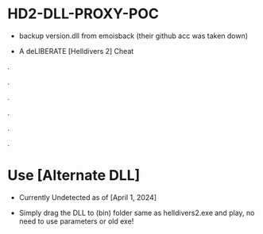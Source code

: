 # HD2-DLL-PROXY-POC
- backup version.dll from emoisback
(their github acc was taken down)

 - A deLIBERATE [Helldivers 2] Cheat

.

.

.

.

.

.

# Use [Alternate DLL]
- Currently Undetected as of [April 1, 2024]
  
- Simply drag the DLL to (bin) folder same as helldivers2.exe and play, no need to use parameters or old exe!
